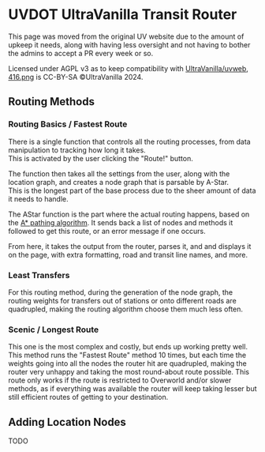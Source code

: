 # UVDOT UltraVanilla Transit Router

This page was moved from the original UV website due to the amount of upkeep it needs, along with having less oversight and not having to bother the admins to accept a PR every week or so.

Licensed under AGPL v3 as to keep compatibility with [UltraVanilla/uvweb](https://github.com/UltraVanilla/uvweb), [416.png](./416.png) is CC-BY-SA &copy;UltraVanilla 2024.

## Routing Methods

### Routing Basics / Fastest Route

There is a single function that controls all the routing processes, from data manipulation to tracking how long it takes.\
This is activated by the user clicking the "Route!" button.

The function then takes all the settings from the user, along with the location graph, and creates a node graph that is parsable by A-Star.\
This is the longest part of the base process due to the sheer amount of data it needs to handle.

The AStar function is the part where the actual routing happens, based on the [A* pathing algorithm](https://en.wikipedia.org/wiki/A*_search_algorithm). It sends back a list of nodes and methods it followed to get this route, or an error message if one occurs.

From here, it takes the output from the router, parses it, and and displays it on the page, with extra formatting, road and transit line names, and more.

### Least Transfers

For this routing method, during the generation of the node graph, the routing weights for transfers out of stations or onto different roads are quadrupled, making the routing algorithm choose them much less often.

### Scenic / Longest Route

This one is the most complex and costly, but ends up working pretty well.\
This method runs the "Fastest Route" method 10 times, but each time the weights going into all the nodes the router hit are quadrupled, making the router very unhappy and taking the most round-about route possible. This route only works if the route is restricted to Overworld and/or slower methods, as if everything was available the router will keep taking lesser but still efficient routes of getting to your destination.

## Adding Location Nodes

TODO
